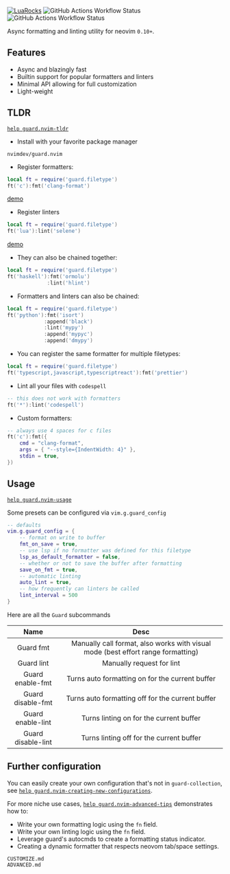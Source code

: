 [![LuaRocks](https://img.shields.io/luarocks/v/xiaoshihou514/guard.nvim?logo=lua&color=green)](https://luarocks.org/modules/xiaoshihou514/guard.nvim)
![GitHub Actions Workflow Status](https://img.shields.io/github/actions/workflow/status/nvimdev/guard.nvim/test.yml?label=tests)
![GitHub Actions Workflow Status](https://img.shields.io/github/actions/workflow/status/nvimdev/guard.nvim/ci.yml?label=lint)

Async formatting and linting utility for neovim `0.10+`.

## Features

- Async and blazingly fast
- Builtin support for popular formatters and linters
- Minimal API allowing for full customization
- Light-weight

## TLDR

[`help guard.nvim-tldr`](#tldr)

- Install with your favorite package manager

```
nvimdev/guard.nvim
```

- Register formatters:

```lua
local ft = require('guard.filetype')
ft('c'):fmt('clang-format')
```

[demo](https://github.com/user-attachments/assets/3160f979-6683-4288-870d-2447ee445431)

- Register linters

```lua
local ft = require('guard.filetype')
ft('lua'):lint('selene')
```

[demo](https://github.com/user-attachments/assets/2ee2fdaa-42b2-41b3-80ad-26a53bf16809)

- They can also be chained together:

```lua
local ft = require('guard.filetype')
ft('haskell'):fmt('ormolu')
             :lint('hlint')
```

- Formatters and linters can also be chained:

```lua
local ft = require('guard.filetype')
ft('python'):fmt('isort')
            :append('black')
            :lint('mypy')
            :append('mypyc')
            :append('dmypy')
```

- You can register the same formatter for multiple filetypes:

```lua
local ft = require('guard.filetype')
ft('typescript,javascript,typescriptreact'):fmt('prettier')
```

- Lint all your files with `codespell`

```lua
-- this does not work with formatters
ft('*'):lint('codespell')
```

- Custom formatters:

```lua
-- always use 4 spaces for c files
ft('c'):fmt({
    cmd = "clang-format",
    args = { "--style={IndentWidth: 4}" },
    stdin = true,
})
```

## Usage

[`help guard.nvim-usage`](#usage)

Some presets can be configured via `vim.g.guard_config`

```lua
-- defaults
vim.g.guard_config = {
    -- format on write to buffer
    fmt_on_save = true,
    -- use lsp if no formatter was defined for this filetype
    lsp_as_default_formatter = false,
    -- whether or not to save the buffer after formatting
    save_on_fmt = true,
    -- automatic linting
    auto_lint = true,
    -- how frequently can linters be called
    lint_interval = 500
}
```

Here are all the `Guard` subcommands

|        Name        |                                       Desc                                       |
| :----------------: | :------------------------------------------------------------------------------: |
|     Guard fmt      | Manually call format, also works with visual mode (best effort range formatting) |
|     Guard lint     |                            Manually request for lint                             |
|  Guard enable-fmt  |                 Turns auto formatting on for the current buffer                  |
| Guard disable-fmt  |                 Turns auto formatting off for the current buffer                 |
| Guard enable-lint  |                     Turns linting on for the current buffer                      |
| Guard disable-lint |                     Turns linting off for the current buffer                     |

## Further configuration

You can easily create your own configuration that's not in `guard-collection`, see [`help guard.nvim-creating-new-configurations`](./CUSTOMIZE.md).

For more niche use cases, [`help guard.nvim-advanced-tips`](./ADVANCED.md) demonstrates how to:

- Write your own formatting logic using the `fn` field.
- Write your own linting logic using the `fn` field.
- Leverage guard's autocmds to create a formatting status indicator.
- Creating a dynamic formatter that respects neovom tab/space settings.

```{.include}
CUSTOMIZE.md
ADVANCED.md
```
